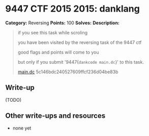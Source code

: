 # 9447 CTF 2015 2015: danklang

**Category:** Reversing
**Points:** 100
**Solves:** 
**Description:**

>  if you see this task while scroling
> 
>  you have been visited by the reversing task of the 9447 ctf
> 
>  good flags and points will come to you
> 
>  but only if you submit '9447{`dankcode main.dc`}' to this task.
> 
> [main.dc](./main-5c146bdc240527609ffcf236d04be83b.dc)  5c146bdc240527609ffcf236d04be83b


## Write-up

(TODO)

## Other write-ups and resources

* none yet
